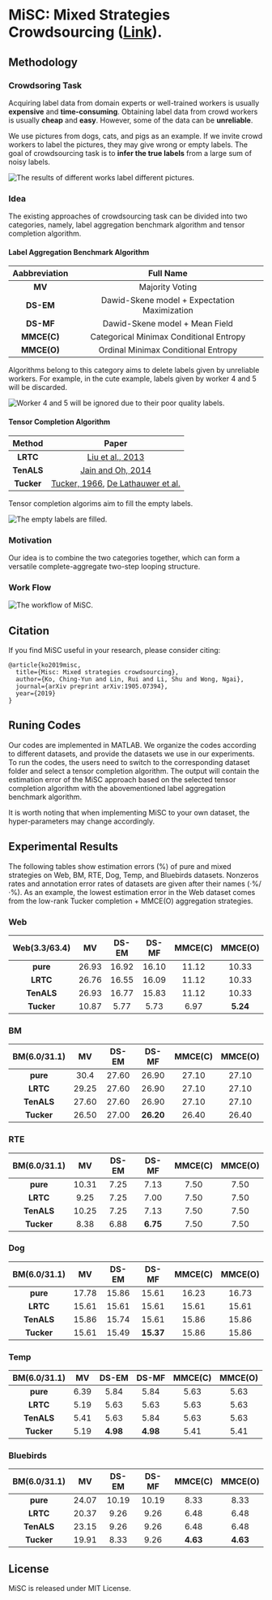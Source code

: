 # MiSC: Mixed Strategies Crowdsourcing ([Link](https://www.ijcai.org/proceedings/2019/193)).


## Methodology

### Crowdsoring Task
Acquiring label data from domain experts or well-trained workers is usually **expensive** and **time-consuming**. Obtaining label data from crowd workers is usually **cheap** and **easy**. However, some of the data can be **unreliable**.

We use pictures from dogs, cats, and pigs as an example. If we invite crowd workers to label the pictures, they may give wrong or empty labels. The goal of crowdsourcing task is to **infer the true labels** from a large sum of noisy labels.

![The results of different works label different pictures.](./fig/MiSC_dog.png)

### Idea
The existing approaches of crowdsourcing task can be divided into two categories, namely, label aggregation benchmark algorithm and tensor completion algorithm.

#### Label Aggregation Benchmark Algorithm
| Aabbreviation | Full Name |
|:----:|:------:|
| **MV** | Majority Voting |
| **DS-EM** | Dawid-Skene model + Expectation Maximization |
| **DS-MF** | Dawid-Skene model + Mean Field |
| **MMCE(C)** | Categorical Minimax Conditional Entropy |
| **MMCE(O)** | Ordinal Minimax Conditional Entropy |

Algorithms belong to this category aims to delete labels given by unreliable workers. For example, in the cute example, labels given by worker 4 and 5 will be discarded.

![Worker 4 and 5 will be ignored due to their poor quality labels. ](./fig/MiSC_dog_2.png)

#### Tensor Completion Algorithm
| Method | Paper |
|:---:|:---:|
| **LRTC** | [Liu et al., 2013](https://repository.kaust.edu.sa/bitstream/handle/10754/562566/2012.PAMI.JiLiu.Tensor%20Completion.pdf?sequence=1) |
| **TenALS** | [Jain and Oh, 2014](https://arxiv.org/pdf/1406.2784.pdf) |
| **Tucker** | [Tucker, 1966](https://www.bibsonomy.org/bibtex/1e6c2d14ddb42cb2012afaeb8ab1d19aa/threemode), [De Lathauwer et al.](https://old-www.sandia.gov/~tgkolda/tdw2004/ldl-94-31.pdf) |

Tensor completion algorims aim to fill the empty labels. 

![The empty labels are filled.](./fig/MiSC_dog_3.png)


### Motivation

Our idea is to combine the two categories together, which can form a versatile complete-aggregate two-step looping structure.

### Work Flow


![The workflow of MiSC.](./fig/flow.png)

## Citation
If you find MiSC useful in your research, please consider citing:
```
@article{ko2019misc,
  title={Misc: Mixed strategies crowdsourcing},
  author={Ko, Ching-Yun and Lin, Rui and Li, Shu and Wong, Ngai},
  journal={arXiv preprint arXiv:1905.07394},
  year={2019}
}
```

## Runing Codes
Our codes are implemented in MATLAB. We organize the codes according to different datasets, and provide the datasets we use in our experiments. To run the codes, the users need to switch to the corresponding dataset folder and select a tensor completion algorithm. The output will contain the estimation error of the MiSC approach based on the selected tensor completion algorithm with the abovementioned label aggregation benchmark algorithm.

It is worth noting that when implementing MiSC to your own dataset, the hyper-parameters may change accordingly.

## Experimental Results
The following tables show estimation errors (%) of pure and mixed strategies on Web, BM, RTE, Dog, Temp, and Bluebirds datasets. Nonzeros rates and annotation error rates of datasets are given after their names (·%/·%). As an example, the lowest estimation error in the Web dataset comes from the low-rank Tucker completion + MMCE(O) aggregation strategies.

### Web

| Web(3.3/63.4) | MV | DS-EM | DS-MF | MMCE(C) | MMCE(O) |
|:--------:|:--------:|:--------:|:--------:|:--------:|:--------:|
| **pure** | 26.93 | 16.92 | 16.10 | 11.12 | 10.33 |
| **LRTC** | 26.76 | 16.55 | 16.09 | 11.12 | 10.33 |
| **TenALS** | 26.93 | 16.77 | 15.83 | 11.12 | 10.33 |
| **Tucker** | 10.87 | 5.77 | 5.73 | 6.97 | **5.24** |

### BM

| BM(6.0/31.1) | MV | DS-EM | DS-MF | MMCE(C) | MMCE(O) |
|:--------:|:--------:|:--------:|:--------:|:--------:|:--------:|
| **pure** | 30.4 | 27.60 | 26.90 | 27.10 | 27.10 |
| **LRTC** | 29.25 | 27.60 | 26.90 | 27.10 | 27.10 |
| **TenALS** | 27.60 | 27.60 | 26.90 | 27.10 | 27.10 |
| **Tucker** | 26.50 | 27.00 | **26.20** | 26.40 | 26.40 |

### RTE

| BM(6.0/31.1) | MV | DS-EM | DS-MF | MMCE(C) | MMCE(O) |
|:--------:|:--------:|:--------:|:--------:|:--------:|:--------:|
| **pure** | 10.31 | 7.25 | 7.13 | 7.50 | 7.50 |
| **LRTC** | 9.25 | 7.25 | 7.00 | 7.50 | 7.50 |
| **TenALS** | 10.25 | 7.25 | 7.13 | 7.50 | 7.50 |
| **Tucker** | 8.38 | 6.88 | **6.75** | 7.50 | 7.50 |

### Dog

| BM(6.0/31.1) | MV | DS-EM | DS-MF | MMCE(C) | MMCE(O) |
|:--------:|:--------:|:--------:|:--------:|:--------:|:--------:|
| **pure** | 17.78 | 15.86 | 15.61 | 16.23 | 16.73 |
| **LRTC** | 15.61 | 15.61 | 15.61 | 15.61 | 15.61 |
| **TenALS** | 15.86 | 15.74 | 15.61 | 15.86 | 15.86 |
| **Tucker** | 15.61 | 15.49 | **15.37** | 15.86 | 15.86 |

### Temp

| BM(6.0/31.1) | MV | DS-EM | DS-MF | MMCE(C) | MMCE(O) |
|:--------:|:--------:|:--------:|:--------:|:--------:|:--------:|
| **pure** | 6.39 | 5.84 | 5.84 | 5.63 | 5.63 |
| **LRTC** | 5.19 | 5.63 | 5.63 | 5.63 | 5.63 |
| **TenALS** | 5.41 | 5.63 | 5.84 | 5.63 | 5.63 |
| **Tucker** | 5.19 | **4.98** | **4.98** | 5.41 | 5.41 |

### Bluebirds

| BM(6.0/31.1) | MV | DS-EM | DS-MF | MMCE(C) | MMCE(O) |
|:--------:|:--------:|:--------:|:--------:|:--------:|:--------:|
| **pure** | 24.07 | 10.19 | 10.19 | 8.33 | 8.33 |
| **LRTC** | 20.37 | 9.26 | 9.26 | 6.48 | 6.48 |
| **TenALS** | 23.15 | 9.26 | 9.26 | 6.48 | 6.48 |
| **Tucker** | 19.91 | 8.33 | 9.26 | **4.63** | **4.63** |

## License

MiSC is released under MIT License.
